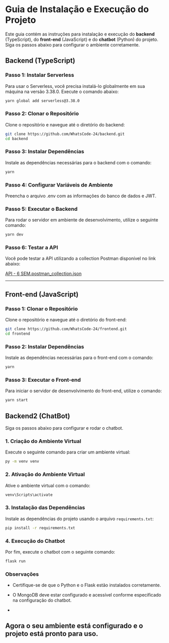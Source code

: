 # Guia de Instalação e Execução do Projeto

Este guia contém as instruções para instalação e execução do **backend** (TypeScript), do **front-end** (JavaScript) e do **chatbot** (Python) do projeto. Siga os passos abaixo para configurar o ambiente corretamente.

## Backend (TypeScript)

### Passo 1: Instalar Serverless

Para usar o Serverless, você precisa instalá-lo globalmente em sua máquina na versão 3.38.0. Execute o comando abaixo:

```bash
yarn global add serverless@3.38.0
```

### Passo 2: Clonar o Repositório

Clone o repositório e navegue até o diretório do backend:

```bash
git clone https://github.com/WhatsCode-24/backend.git
cd backend
```

### Passo 3: Instalar Dependências

Instale as dependências necessárias para o backend com o comando:

```bash
yarn
```

### Passo 4: Configurar Variáveis de Ambiente

Preencha o arquivo .env com as informações do banco de dados e JWT.

### Passo 5: Executar o Backend

Para rodar o servidor em ambiente de desenvolvimento, utilize o seguinte comando:

```bash
yarn dev
```

### Passo 6: Testar a API

Você pode testar a API utilizando a collection Postman disponível no link abaixo:

[API - 6 SEM.postman_collection.json](https://github.com/user-attachments/files/16972617/API.-.6.SEM.postman_collection.json)

---

## Front-end (JavaScript)

### Passo 1: Clonar o Repositório

Clone o repositório e navegue até o diretório do front-end:

```bash
git clone https://github.com/WhatsCode-24/frontend.git
cd frontend
```

### Passo 2: Instalar Dependências

Instale as dependências necessárias para o front-end com o comando:

```bash
yarn
```

### Passo 3: Executar o Front-end

Para iniciar o servidor de desenvolvimento do front-end, utilize o comando:

```bash
yarn start
```

## Backend2 (ChatBot)

Siga os passos abaixo para configurar e rodar o chatbot.

### 1. Criação do Ambiente Virtual

Execute o seguinte comando para criar um ambiente virtual:

```bash
py -m venv venv
```

### 2. Ativação do Ambiente Virtual

Ative o ambiente virtual com o comando:

```bash
venv\Scripts\activate
```

### 3. Instalação das Dependências

Instale as dependências do projeto usando o arquivo `requirements.txt`:

```bash
pip install -r requirements.txt
```

### 4. Execução do Chatbot

Por fim, execute o chatbot com o seguinte comando:

```bash
flask run
```

### Observações

- Certifique-se de que o Python e o Flask estão instalados corretamente.
- O MongoDB deve estar configurado e acessível conforme especificado na configuração do chatbot.

- 
## Agora o seu ambiente está configurado e o projeto está pronto para uso.
